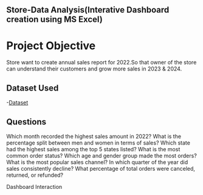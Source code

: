 ## Store-Data Analysis(Interative Dashboard creation using MS Excel)
# Project Objective
Store want to create annual sales report for 2022.So that owner of the store can understand their customers and grow more sales in 2023 & 2024.

## Dataset Used
-<a href="https://github.com/pranalimahale1509/Data-Analysis-Dashboard/blob/main/store%20dataset.xlsx">Dataset</a>

## Questions
Which month recorded the highest sales amount in 2022?
What is the percentage split between men and women in terms of sales?
Which state had the highest sales among the top 5 states listed?
What is the most common order status?
Which age and gender group made the most orders?
What is the most popular sales channel?
In which quarter of the year did sales consistently decline?
What percentage of total orders were canceled, returned, or refunded?

Dashboard Interaction



 
